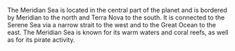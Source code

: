 The Meridian Sea is located in the central part of the planet and is bordered by Meridian to the north and Terra Nova to the south. It is connected to the Serene Sea via a narrow strait to the west and to the Great Ocean to the east. The Meridian Sea is known for its warm waters and coral reefs, as well as for its pirate activity.
